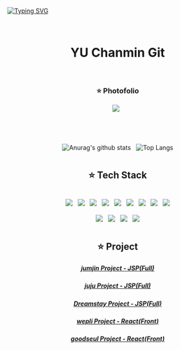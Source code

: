 [![Typing SVG](https://readme-typing-svg.demolab.com?font=Fira+Code&pause=1000&color=00F771&width=435&lines=Hi+there+%F0%9F%91%8B)](https://git.io/typing-svg)

<br/>

<div align="center">

<h1>YU Chanmin Git</h1>

<br/>
 <h3> ⭐️ Photofolio </h3>

  <a href="https://jasper-platinum-f34.notion.site/3ee0115e3a524592b5bce756f44e1c70" target="_blank"><img src="https://img.shields.io/badge/notion-000000?style=flat-square&logo=notion&logoColor=white"/></a>
  &nbsp;
  
</div>  

#

<br/>

<div align="center">
  
  ![Anurag's github stats](https://github-readme-stats.vercel.app/api?username=Deko252&show_icons=true&theme=tokyonight)
  &nbsp;
  ![Top Langs](https://github-readme-stats.vercel.app/api/top-langs/?username=Deko252&layout=compact&theme=tokyonight)

</div>

#

<div align="center">
  
  ## ⭐️ Tech Stack
  
<br/>

<div>
  <img src="https://img.shields.io/badge/HTML-c71a36?style=flat&logo=html5&logoColor=white">
  &nbsp;
  <img src="https://img.shields.io/badge/CSS-1572B6?style=flat&logo=css3&logoColor=white">
  &nbsp;
  <img src="https://img.shields.io/badge/java script-F7DF1E?style=flat&logo=javascript&logoColor=black">
  &nbsp;
  <img src="https://img.shields.io/badge/REACT-61DAFB?style=flat&logo=react&logoColor=white">
  &nbsp;
  <img src="https://img.shields.io/badge/Axios-5A29E4?style=flat&logo=Axios&logoColor=white">
  &nbsp;
  <img src="https://img.shields.io/badge/reactrouter-CA4245?style=flat&logo=reactrouter&logoColor=white">
  &nbsp;
  <img src="https://img.shields.io/badge/greensock-88CE02?style=flat&logo=greensock&logoColor=white">
  &nbsp;
  <img src="https://img.shields.io/badge/recoil-5A29E4?style=flat&logo=recoil&logoColor=white">
  &nbsp;
  <img src="https://img.shields.io/badge/jstl-F8DC75?style=flat&logo=jstl&logoColor=black">
  <br/>
  <br/>
  <img src="https://img.shields.io/badge/java-007396?style=flat&logo=java&logoColor=white">
  &nbsp;
  <img src="https://img.shields.io/badge/mysql-4479A1?style=flat&logo=mysql&logoColor=white">
  &nbsp;
  <img src="https://img.shields.io/badge/spring_boot-6DB33F?style=flat&logo=spring&logoColor=white"> 
  &nbsp;
  <img src="https://img.shields.io/badge/Mybaits-2496ED?style=flat&logo=mybaits&logoColor=white">
</div>
  
</div>

#

<div align="center">
  
  ## ⭐️ Project

<div>
 <h5><a href="https://github.com/Deko252/jumjin">jumjin Project - JSP(Full)</a></h5>
 <h5><a href="https://github.com/Deko252/juju">juju Project - JSP(Full)</a></h5>
 <h5><a href="https://github.com/Deko252/Dreamstay">Dreamstay Project - JSP(Full)</a></h5>
 <h5><a href="https://github.com/Deko252/wepli">wepli Project - React(Front)</a></h5>
 <h5><a href="https://github.com/Deko252/goodseul">goodseul Project - React(Front)</a></h5>
</div>
  
</div>


<!--
**Deko252/Deko252** is a ✨ _special_ ✨ repository because its `README.md` (this file) appears on your GitHub profile.

Here are some ideas to get you started:

- 🔭 I’m currently working on ...
- 🌱 I’m currently learning ...
- 👯 I’m looking to collaborate on ...
- 🤔 I’m looking for help with ...
- 💬 Ask me about ...
- 📫 How to reach me: ...
- 😄 Pronouns: ...
- ⚡ Fun fact: ...
-->
